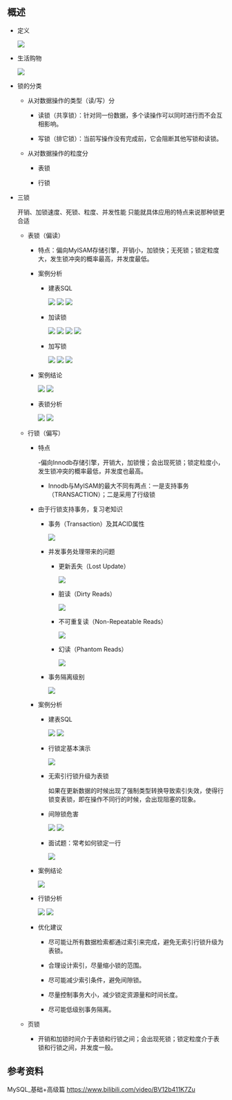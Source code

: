 ## 概述

- 定义

    ![](images/01.png)

- 生活购物

    ![](images/02.png)

- 锁的分类
        
    - 从对数据操作的类型（读/写）分
            
        - 读锁（共享锁）：针对同一份数据，多个读操作可以同时进行而不会互相影响。
            
        - 写锁（排它锁）：当前写操作没有完成前，它会阻断其他写锁和读锁。
        
    - 从对数据操作的粒度分
            
        - 表锁
            
        - 行锁

- 三锁

    开销、加锁速度、死锁、粒度、并发性能
    只能就具体应用的特点来说那种锁更合适

    - 表锁（偏读）

        - 特点：偏向MyISAM存储引擎，开销小，加锁快；无死锁；锁定粒度大，发生锁冲突的概率最高，并发度最低。
    
        - 案例分析
    
            - 建表SQL

                ![](images/03.png)
                ![](images/04.png)
                ![](images/05.png)
        
            - 加读锁

                ![](images/06.png)
                ![](images/07.png)
                ![](images/08.png)
                ![](images/09.png)
    
            - 加写锁

                ![](images/10.png)
                ![](images/11.png)
                ![](images/12.png)
        
        - 案例结论

            ![](images/13.png)
            ![](images/14.png)
    
        - 表锁分析

            ![](images/15.png)
            ![](images/16.png)

    - 行锁（偏写）

        - 特点
        
            -偏向Innodb存储引擎，开销大，加锁慢；会出现死锁；锁定粒度小，发生锁冲突的概率最低，并发度也最高。
        
            - Innodb与MyISAM的最大不同有两点：一是支持事务（TRANSACTION）；二是采用了行级锁
    
        - 由于行锁支持事务，复习老知识
    
            - 事务（Transaction）及其ACID属性
    
                ![](images/17.png)
    
            - 并发事务处理带来的问题
    
                - 更新丢失（Lost Update）
    
                    ![](images/18.png)
    
                - 脏读（Dirty Reads）
    
                    ![](images/19.png)
    
                - 不可重复读（Non-Repeatable Reads）
    
                    ![](images/20.png)
    
                - 幻读（Phantom Reads）
    
                    ![](images/21.png)
    
            - 事务隔离级别
    
                ![](images/22.png)
    
        - 案例分析
    
            - 建表SQL
    
                ![](images/23.png)
                ![](images/24.png)
    
            - 行锁定基本演示
    
                ![](images/25.png)
    
            - 无索引行锁升级为表锁
            
                如果在更新数据的时候出现了强制类型转换导致索引失效，使得行锁变表锁，即在操作不同行的时候，会出现阻塞的现象。
    
            - 间隙锁危害
    
                ![](images/26.png)
                ![](images/27.png)
    
            - 面试题：常考如何锁定一行
            
                ![](images/28.png)
    
        - 案例结论
        
            ![](images/29.png)
    
        - 行锁分析
    
            ![](images/30.png)
            ![](images/31.png)
    
        - 优化建议
        
            - 尽可能让所有数据检索都通过索引来完成，避免无索引行锁升级为表锁。
        
            - 合理设计索引，尽量缩小锁的范围。
        
            - 尽可能减少索引条件，避免间隙锁。
        
            - 尽量控制事务大小，减少锁定资源量和时间长度。
        
            - 尽可能低级别事务隔离。

    - 页锁

        - 开销和加锁时间介于表锁和行锁之间；会出现死锁；锁定粒度介于表锁和行锁之间，并发度一般。

## 参考资料

MySQL_基础+高级篇
https://www.bilibili.com/video/BV12b411K7Zu